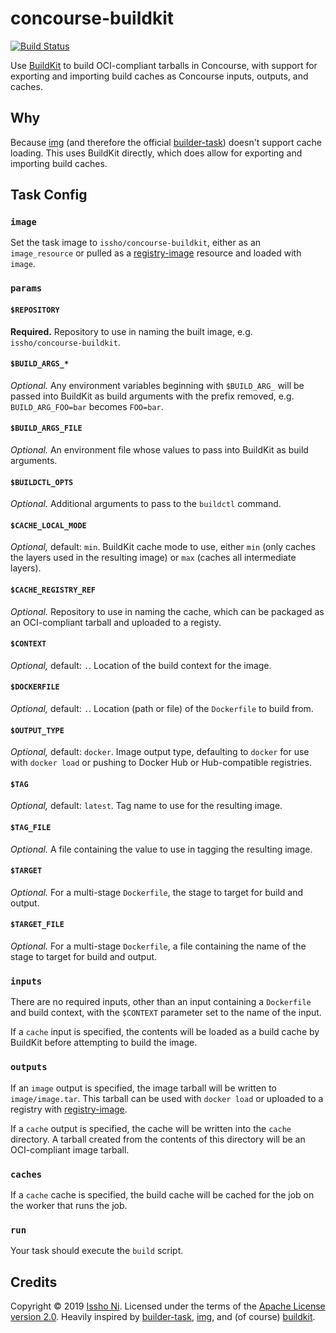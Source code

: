# concourse-buildkit

[![Build Status](https://ci.issho-ni.co/api/v1/teams/main/pipelines/concourse-buildkit/badge)](https://ci.issho-ni.co/main/pipelines/concourse-buildkit)

Use [BuildKit][] to build OCI-compliant tarballs in Concourse, with support
for exporting and importing build caches as Concourse inputs, outputs, and
caches.

## Why

Because [img][] (and therefore the official [builder-task][]) doesn't support
cache loading. This uses BuildKit directly, which does allow for exporting
and importing build caches.

## Task Config

### `image`

Set the task image to `issho/concourse-buildkit`, either as an
`image_resource` or pulled as a [registry-image][] resource and loaded with
`image`.

### `params`

#### `$REPOSITORY`

**Required.** Repository to use in naming the built image, e.g.
`issho/concourse-buildkit`.

#### `$BUILD_ARGS_*`

_Optional._ Any environment variables beginning with `$BUILD_ARG_` will be
passed into BuildKit as build arguments with the prefix removed, e.g.
`BUILD_ARG_FOO=bar` becomes `FOO=bar`.

#### `$BUILD_ARGS_FILE`

_Optional._ An environment file whose values to pass into BuildKit as build
arguments.

#### `$BUILDCTL_OPTS`

_Optional._ Additional arguments to pass to the `buildctl` command.

#### `$CACHE_LOCAL_MODE`

_Optional,_ default: `min`. BuildKit cache mode to use, either `min` (only
caches the layers used in the resulting image) or `max` (caches all
intermediate layers).

#### `$CACHE_REGISTRY_REF`

_Optional._ Repository to use in naming the cache, which can be packaged as
an OCI-compliant tarball and uploaded to a registy.

#### `$CONTEXT`

_Optional,_ default: `.`. Location of the build context for the image.

#### `$DOCKERFILE`

_Optional,_ default: `.`. Location (path or file) of the `Dockerfile` to
build from.

#### `$OUTPUT_TYPE`

_Optional,_ default: `docker`. Image output type, defaulting to `docker` for
use with `docker load` or pushing to Docker Hub or Hub-compatible registries.

#### `$TAG`

_Optional,_ default: `latest`. Tag name to use for the resulting image.

#### `$TAG_FILE`

_Optional._ A file containing the value to use in tagging the resulting
image.

#### `$TARGET`

_Optional._ For a multi-stage `Dockerfile`, the stage to target for build and
output.

#### `$TARGET_FILE`

_Optional._ For a multi-stage `Dockerfile`, a file containing the name of the
stage to target for build and output.

### `inputs`

There are no required inputs, other than an input containing a `Dockerfile`
and build context, with the `$CONTEXT` parameter set to the name of the
input.

If a `cache` input is specified, the contents will be loaded as a build cache
by BuildKit before attempting to build the image.

### `outputs`

If an `image` output is specified, the image tarball will be written to
`image/image.tar`. This tarball can be used with `docker load` or uploaded to
a registry with [registry-image][].

If a `cache` output is specified, the cache will be written into the `cache`
directory. A tarball created from the contents of this directory will be an
OCI-compliant image tarball.

### `caches`

If a `cache` cache is specified, the build cache will be cached for the job
on the worker that runs the job.

### `run`

Your task should execute the `build` script.

## Credits

Copyright © 2019 [Issho Ni][]. Licensed under the terms of the [Apache
License version 2.0](LICENSE). Heavily inspired by [builder-task][], [img][],
and (of course) [buildkit][].

[builder-task]: https://github.com/concourse/builder-task
[buildkit]: https://github.com/moby/buildkit
[img]: https://github.com/genuinetools/img
[issho ni]: https://issho-ni.co
[registry-image]: https://github.com/concourse/registry-image-resource
